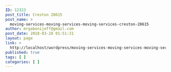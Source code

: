 ```yaml
---
ID: 12323
post_title: Creston 28615
post_name: >
  moving-services-moving-services-moving-services-creston-28615
author: mrgabonijeff@gmail.com
post_date: 2018-03-28 01:51:31
layout: page
link: >
  http://localhost/wordpress/moving-services-moving-services-moving-services-creston-28615/
published: true
tags: [ ]
categories: [ ]
---
```

